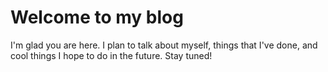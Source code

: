 # Welcome to my blog

I'm glad you are here. I plan to talk about myself, things that I've done, and cool things I hope to do in the future. Stay tuned!
